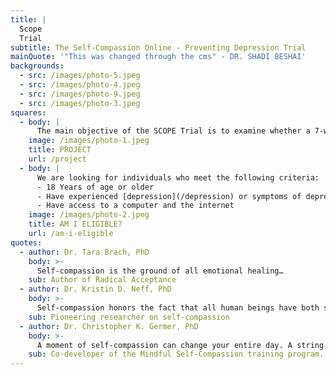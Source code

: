 ```yaml
---
title: |
  Scope  
  Trial
subtitle: The Self-Compassion Online - Preventing Depression Trial
mainQuote: '"This was changed through the cms" - DR. SHADI BESHAI'
backgrounds:
  - src: /images/photo-5.jpeg
  - src: /images/photo-4.jpeg
  - src: /images/photo-9.jpeg
  - src: /images/photo-3.jpeg
squares:
  - body: |
      The main objective of the SCOPE Trial is to examine whether a 7-week self-compassion program administered online can stave off the progression of depression and prevent the experience of this illness. The SCOPE Trial is composed of four parts that span over a 12-month period, including the 7-week program. You will be compensated for your participation in this meaningful research.
    image: /images/photo-1.jpeg
    title: PROJECT
    url: /project
  - body: |
      We are looking for individuals who meet the following criteria:
      - 18 Years of age or older
      - Have experienced [depression](/depression) or symptoms of depression in the past
      - Have access to a computer and the internet
    image: /images/photo-2.jpeg
    title: AM I ELIGIBLE?
    url: /am-i-eligible
quotes:
  - author: Dr. Tara Brach, PhD
    body: >-
      Self-compassion is the ground of all emotional healing…
    sub: Author of Radical Acceptance
  - author: Dr. Kristin D. Neff, PhD
    body: >-
      Self-compassion honors the fact that all human beings have both strengths and weaknesses. It acknowledges the reality that we are imperfect human being who experience suffering, and are therefore worthy of compassion.
    sub: Pioneering researcher on self-compassion
  - author: Dr. Christopher K. Germer, PhD
    body: >-
      A moment of self-compassion can change your entire day. A string of such moments can change the course of your life.
    sub: Co-developer of the Mindful Self-Compassion training program.
---
```

